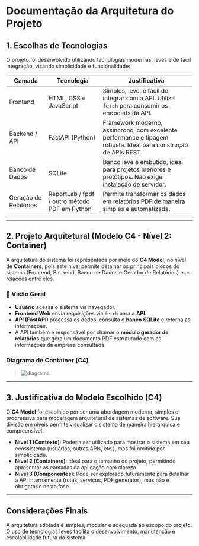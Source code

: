 # Documentação da Arquitetura do Projeto

## 1. Escolhas de Tecnologias

O projeto foi desenvolvido utilizando tecnologias modernas, leves e de fácil integração, visando simplicidade e funcionalidade:

| Camada         | Tecnologia         | Justificativa |
|----------------|--------------------|----------------|
| Frontend       | HTML, CSS e JavaScript | Simples, leve, e fácil de integrar com a API. Utiliza `fetch` para consumir os endpoints da API. |
| Backend / API  | FastAPI (Python)   | Framework moderno, assíncrono, com excelente performance e tipagem robusta. Ideal para construção de APIs REST. |
| Banco de Dados | SQLite             | Banco leve e embutido, ideal para projetos menores e protótipos. Não exige instalação de servidor. |
| Geração de Relatórios | ReportLab / fpdf / outro método PDF em Python | Permite transformar os dados em relatórios PDF de maneira simples e automatizada. |

---

## 2. Projeto Arquitetural (Modelo C4 - Nível 2: Container)

A arquitetura do sistema foi representada por meio do **C4 Model**, no nível de **Containers**, pois este nível permite detalhar os principais blocos do sistema (Frontend, Backend, Banco de Dados e Gerador de Relatórios) e as relações entre eles.

### 🔗 Visão Geral

- **Usuário** acessa o sistema via navegador.
- **Frontend Web** envia requisições via `fetch` para a **API**.
- **API (FastAPI)** processa os dados, consulta o **banco SQLite** e retorna as informações.
- A API também é responsável por chamar o **módulo gerador de relatórios** que gera um documento PDF estruturado com as informações da empresa consultada.

### Diagrama de Container (C4)

> ![diagrama](docs/c4-container.png)


---

## 3. Justificativa do Modelo Escolhido (C4)

O **C4 Model** foi escolhido por ser uma abordagem moderna, simples e progressiva para modelagem arquitetural de sistemas de software. Sua divisão em níveis permite visualizar o sistema de maneira hierárquica e compreensível.

- **Nível 1 (Contexto)**: Poderia ser utilizado para mostrar o sistema em seu ecossistema (usuários, outras APIs, etc.), mas foi omitido por simplicidade.
- **Nível 2 (Containers)**: Ideal para o tamanho do projeto, permitindo apresentar as camadas da aplicação com clareza.
- **Nível 3 (Componentes)**: Pode ser explorado futuramente para detalhar a API internamente (rotas, serviços, PDF generator), mas não é obrigatório nesta fase.

---


## Considerações Finais

A arquitetura adotada é simples, modular e adequada ao escopo do projeto. O uso de tecnologias leves facilita o desenvolvimento, manutenção e escalabilidade futura do sistema.



